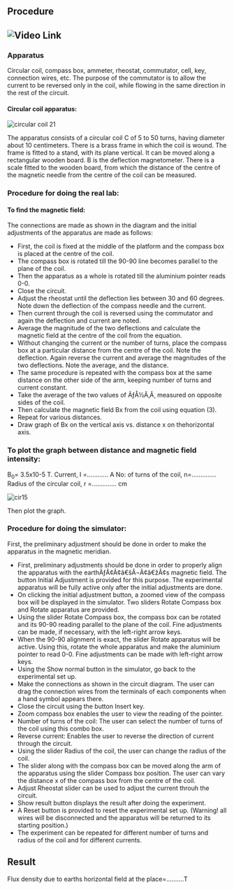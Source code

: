 ## Procedure

## ![Video Link](http://www.youtube.com/v/nTUclQrwW1o&autoplay=1)

### Apparatus
Circular coil, compass box, ammeter, rheostat, commutator, cell, key, connection wires, etc. The purpose of the commutator is to allow the current to be reversed only in the coil, while flowing in the same direction in the rest of the circuit. 

####  Circular coil apparatus: 

![circular coil 21](https://github.com/user-attachments/assets/61934cbb-a63d-43a4-86d1-f980d34b6e7b)

The apparatus consists of a circular coil C of 5 to 50 turns, having diameter about 10 centimeters. There is a brass frame in which the coil is wound. The frame is fitted to a stand, with its plane vertical. It can be moved along a rectangular wooden board. B is the deflection magnetometer. There is a scale fitted to the wooden board, from which the distance of the centre of the magnetic needle from the centre of the coil can be measured.


### Procedure for doing the real lab:

#### To find the magnetic field:
The connections are made as shown in the diagram and the initial adjustments of the apparatus are made as follows:

<ul>
<li>First, the coil is fixed at the middle of the platform and the compass box is placed at the centre of the coil.</li>
<li>The compass box is rotated till the 90-90 line becomes parallel to the plane of the coil.</li>
<li>Then the apparatus as a whole is rotated till the aluminium pointer reads 0-0.</li>
<li>Close the circuit.</li>
<li>Adjust the rheostat until the deflection lies between 30 and 60 degrees. Note down the deflection of the compass needle and the current.</li>
<li>Then current through the coil is reversed using the commutator and again the deflection and current are noted.</li>
<li>Average the magnitude of the two deflections and calculate the magnetic field at the centre of the coil from the equation.</li>
<li>Without changing the current or the number of turns,  place the compass box at a particular distance from the centre of the coil. Note the deflection. Again reverse the current and average the magnitudes of the two deflections. Note the average, and the distance.</li>
<li>The same procedure is repeated with the compass box at the same distance on the other side of the arm, keeping number of turns and current constant.</li>
<li>Take the average of the two values of ÃƒÅ½Ã‚Â¸ measured on opposite sides of the coil.</li>
<li>Then calculate the magnetic field Bx from the coil using equation (3).</li>
<li>Repeat for various distances.</li>
<li>Draw graph of Bx on the vertical axis vs. distance x on thehorizontal axis.</li>
</ul>

### To plot the graph between distance and magnetic field intensity:
B<sub>0</sub>= 3.5x10-5 T.
Current, I =............ A
No: of turns of the coil, n=..............
Radius of the circular coil, r =.............. cm

![cir15](https://github.com/user-attachments/assets/78f97969-f428-416a-8ce7-3ace253fee29)

Then plot the graph.

### Procedure for doing the simulator:
First, the preliminary adjustment should be done in order to make the apparatus in the magnetic meridian.
<ul>
<li>First, preliminary adjustments should be done in order to properly align the apparatus with the earthÃƒÂ¢Ã¢â€šÂ¬Ã¢â€žÂ¢s magnetic field. The button Initial Adjustment is provided for this purpose. The experimental apparatus will be fully active only after the initial adjustments are done.</li>
<li>On clicking the initial adjustment button, a zoomed view of the compass box will be displayed in the simulator. Two sliders Rotate Compass box and Rotate apparatus are provided.</li>
<li>Using the slider Rotate Compass box, the compass box can be rotated and its 90-90 reading parallel to the plane of the coil. Fine adjustments can be made, if necessary, with the left-right arrow keys. </li>
<li>When the 90-90 alignment is exact, the slider Rotate apparatus will be active. Using this, rotate the whole apparatus and make the aluminium pointer to read 0-0. Fine adjustments can be made with left-right arrow keys.</li>
<li>Using the Show normal button in the simulator, go back to the experimental set up.</li>
<li>Make the connections as shown in the circuit diagram. The user can drag the connection wires from the terminals of each components when a hand symbol appears there.</li>
<li>Close  the circuit using the button Insert key.</li>
<li>Zoom compass box enables the user to view the reading of the pointer.</li>
<li>Number of turns of the coil: The user can select the number of turns of the coil using this combo box. </li>
<li>Reverse current: Enables the user to reverse the direction of current through the circuit.</li>
<li>Using the slider Radius of the coil, the user can change the radius of the coil.</li>
<li>The slider along with the compass box can be moved along the arm of the apparatus using the slider Compass box position. The user can vary the distance  x of the compass box from the centre of the coil. </li>
<li>Adjust Rheostat slider can be used to adjust the current throuh the circuit.</li>
<li>Show result button displays the result after doing the experiment.</li>
<li>A Reset button is provided to reset the experimental set up.  (Warning! all wires will be disconnected and the apparatus will be returned to its starting position.)</li>
<li>The experiment can be repeated for different number of turns and radius of the coil and for different currents.</li>
</ul>

## Result

Flux density due to earths horizontal field at the place=..........T

